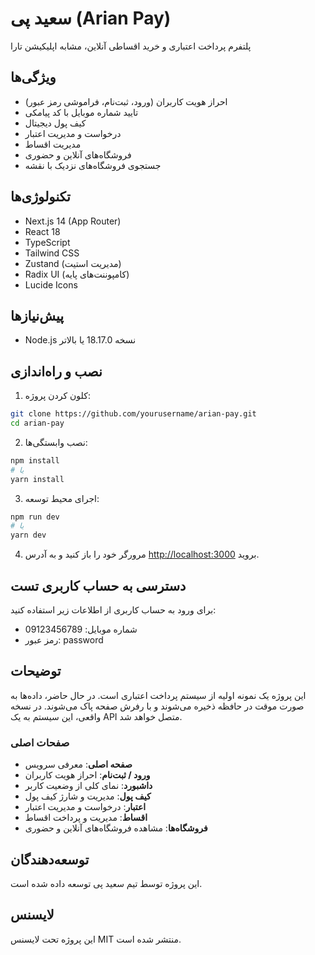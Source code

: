 # سعید پی  (Arian Pay)

پلتفرم پرداخت اعتباری و خرید اقساطی آنلاین، مشابه اپلیکیشن تارا

## ویژگی‌ها

- احراز هویت کاربران (ورود، ثبت‌نام، فراموشی رمز عبور)
- تایید شماره موبایل با کد پیامکی
- کیف پول دیجیتال
- درخواست و مدیریت اعتبار
- مدیریت اقساط
- فروشگاه‌های آنلاین و حضوری
- جستجوی فروشگاه‌های نزدیک با نقشه

## تکنولوژی‌ها

- Next.js 14 (App Router)
- React 18
- TypeScript
- Tailwind CSS
- Zustand (مدیریت استیت)
- Radix UI (کامپوننت‌های پایه)
- Lucide Icons

## پیش‌نیازها

- Node.js نسخه 18.17.0 یا بالاتر

## نصب و راه‌اندازی

1. کلون کردن پروژه:
```bash
git clone https://github.com/yourusername/arian-pay.git
cd arian-pay
```

2. نصب وابستگی‌ها:
```bash
npm install
# یا
yarn install
```

3. اجرای محیط توسعه:
```bash
npm run dev
# یا
yarn dev
```

4. مرورگر خود را باز کنید و به آدرس [http://localhost:3000](http://localhost:3000) بروید.

## دسترسی به حساب کاربری تست

برای ورود به حساب کاربری از اطلاعات زیر استفاده کنید:

- شماره موبایل: 09123456789
- رمز عبور: password

## توضیحات

این پروژه یک نمونه اولیه از سیستم پرداخت اعتباری است. در حال حاضر، داده‌ها به صورت موقت در حافظه ذخیره می‌شوند و با رفرش صفحه پاک می‌شوند. در نسخه واقعی، این سیستم به یک API متصل خواهد شد.

### صفحات اصلی

- **صفحه اصلی**: معرفی سرویس
- **ورود / ثبت‌نام**: احراز هویت کاربران
- **داشبورد**: نمای کلی از وضعیت کاربر
- **کیف پول**: مدیریت و شارژ کیف پول
- **اعتبار**: درخواست و مدیریت اعتبار
- **اقساط**: مدیریت و پرداخت اقساط
- **فروشگاه‌ها**: مشاهده فروشگاه‌های آنلاین و حضوری

## توسعه‌دهندگان

این پروژه توسط تیم سعید پی  توسعه داده شده است.

## لایسنس

این پروژه تحت لایسنس MIT منتشر شده است.
